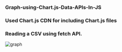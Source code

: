 ### Graph-using-Chart.js-Data-APIs-In-JS
### Used Chart.js CDN for including Chart.js files
### Reading a CSV using fetch API.


![graph](https://user-images.githubusercontent.com/12975478/117141493-39d31300-adcc-11eb-8723-970a1d8edb1d.png)

